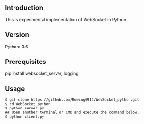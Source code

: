 ## Introduction
This is experimental implementation of WebSocket in Python.  

## Version
Python: 3.6

## Prerequisites
pip install websocket_server, logging

## Usage

```console
$ git clone https://github.com/Rowing0914/WebSocket_python.git
$ cd WebSocket_python
$ python server.py
## Open another terminal or CMD and execute the command below.
$ python client.py
```